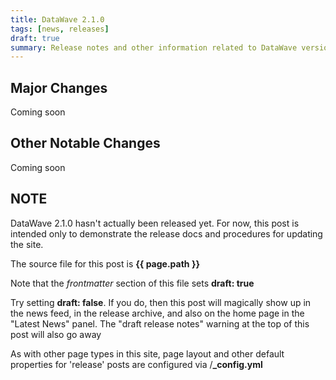 ```yaml
---
title: DataWave 2.1.0
tags: [news, releases]
draft: true
summary: Release notes and other information related to DataWave version 2.1.0
---
```


## Major Changes
Coming soon

## Other Notable Changes
Coming soon

## **NOTE**
DataWave 2.1.0 hasn't actually been released yet. For now, this post is intended only to demonstrate the release docs and
procedures for updating the site.

The source file for this post is **{{ page.path }}**

Note that the *frontmatter* section of this file sets **draft: true**

Try setting **draft: false**. If you do, then this post will magically show up in the news feed, in the release archive,
and also on the home page in the "Latest News" panel. The "draft release notes" warning at the top of this post will also
go away

As with other page types in this site, page layout and other default properties for 'release'
posts are configured via /**_config.yml** 